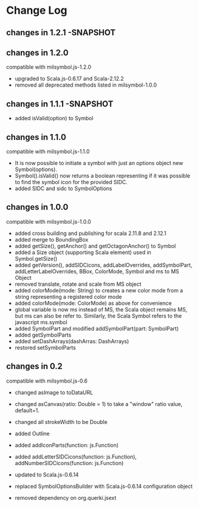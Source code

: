 Change Log
==========


## changes in 1.2.1 -SNAPSHOT  


## changes in 1.2.0
compatible with milsymbol.js-1.2.0

* upgraded to Scala.js-0.6.17 and Scala-2.12.2
* removed all deprecated methods listed in milsymbol-1.0.0

## changes in 1.1.1 -SNAPSHOT  

* added isValid(option) to Symbol

## changes in 1.1.0 
compatible with milsymbol.js-1.1.0 

* It is now possible to initiate a symbol with just an options object new Symbol(options).
* Symbol().isValid() now returns a boolean representing if it was possible to find the symbol icon for the provided SIDC.
* added SIDC and sidc to SymbolOptions

## changes in 1.0.0
compatible with milsymbol.js-1.0.0

* added cross building and publishing for scala 2.11.8 and 2.12.1
* added merge to BoundingBox
* added getSize(), getAnchor() and getOctagonAnchor() to Symbol
* added a Size object (supporting Scala element) used in Symbol.getSize()
* added getVersion(), addSIDCicons, addLabelOverrides, addSymbolPart, addLetterLabelOverrides,
BBox, ColorMode, Symbol and ms to MS Object
* removed translate, rotate and scale from MS object
* added colorMode(mode: String) to creates a new color mode from a string representing a registered color mode 
* added colorMode(mode: ColorMode) as above for convenience
* global variable is now ms instead of MS, the Scala object remains MS, 
  but ms can also be refer to. Similarly, the Scala Symbol refers to the javascript ms.symbol 
* added SymbolPart and modified addSymbolPart(part: SymbolPart)
* added getSymbolParts
* added setDashArrays(dashArras: DashArrays)
* restored setSymbolParts

## changes in 0.2
compatible with milsymbol.js-0.6

* changed asImage to toDataURL
* changed asCanvas(ratio: Double = 1) to take a "window" ratio value, default=1.
* changed all strokeWidth to be Double
* added Outline 
* added addIconParts(function: js.Function)
* added addLetterSIDCicons(function: js.Function), addNumberSIDCicons(function: js.Function)

* updated to Scala.js-0.6.14
* replaced SymbolOptionsBuilder with Scala.js-0.6.14 configuration object
* removed dependency on org.querki.jsext 